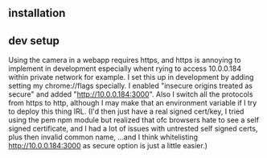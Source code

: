 ## installation


## dev setup
Using the camera in a webapp requires https, and https is annoying to implement in development especially whent rying to access 10.0.0.184 within private network for example.
I set this up in development by adding setting my chrome://flags specially.  I enabled "insecure origins treated as secure" and added "http://10.0.0.184:3000".  Also I switch all the protocols from https to http, although I may make that an environment variable if I try to deploy this thing IRL.  (I'd then just have a real signed cert/key, I tried using the pem npm module but realized that ofc browsers hate to see a self signed certificate, and I had a lot of issues with untrested self signed certs, plus then invalid common name, ...and I think whitelisting http://10.0.0.184:3000 as secure option is just a little easier.)